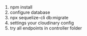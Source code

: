 1. npm install
2. configure database
3. npx sequelize-cli db:migrate
4. settings your cloudinary config
5. try all endpoints in controller folder